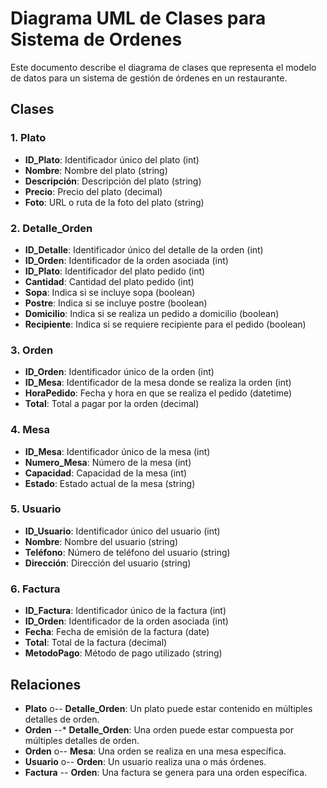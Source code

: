 # Diagrama UML de Clases para Sistema de Ordenes

Este documento describe el diagrama de clases que representa el modelo de datos para un sistema de gestión de órdenes en un restaurante.

## Clases

### 1. Plato
- **ID_Plato**: Identificador único del plato (int)
- **Nombre**: Nombre del plato (string)
- **Descripción**: Descripción del plato (string)
- **Precio**: Precio del plato (decimal)
- **Foto**: URL o ruta de la foto del plato (string)

### 2. Detalle_Orden
- **ID_Detalle**: Identificador único del detalle de la orden (int)
- **ID_Orden**: Identificador de la orden asociada (int)
- **ID_Plato**: Identificador del plato pedido (int)
- **Cantidad**: Cantidad del plato pedido (int)
- **Sopa**: Indica si se incluye sopa (boolean)
- **Postre**: Indica si se incluye postre (boolean)
- **Domicilio**: Indica si se realiza un pedido a domicilio (boolean)
- **Recipiente**: Indica si se requiere recipiente para el pedido (boolean)

### 3. Orden
- **ID_Orden**: Identificador único de la orden (int)
- **ID_Mesa**: Identificador de la mesa donde se realiza la orden (int)
- **HoraPedido**: Fecha y hora en que se realiza el pedido (datetime)
- **Total**: Total a pagar por la orden (decimal)

### 4. Mesa
- **ID_Mesa**: Identificador único de la mesa (int)
- **Numero_Mesa**: Número de la mesa (int)
- **Capacidad**: Capacidad de la mesa (int)
- **Estado**: Estado actual de la mesa (string)

### 5. Usuario
- **ID_Usuario**: Identificador único del usuario (int)
- **Nombre**: Nombre del usuario (string)
- **Teléfono**: Número de teléfono del usuario (string)
- **Dirección**: Dirección del usuario (string)

### 6. Factura
- **ID_Factura**: Identificador único de la factura (int)
- **ID_Orden**: Identificador de la orden asociada (int)
- **Fecha**: Fecha de emisión de la factura (date)
- **Total**: Total de la factura (decimal)
- **MetodoPago**: Método de pago utilizado (string)

## Relaciones

- **Plato** o-- **Detalle_Orden**: Un plato puede estar contenido en múltiples detalles de orden.
- **Orden** --* **Detalle_Orden**: Una orden puede estar compuesta por múltiples detalles de orden.
- **Orden** o-- **Mesa**: Una orden se realiza en una mesa específica.
- **Usuario** o-- **Orden**: Un usuario realiza una o más órdenes.
- **Factura** -- **Orden**: Una factura se genera para una orden específica.

